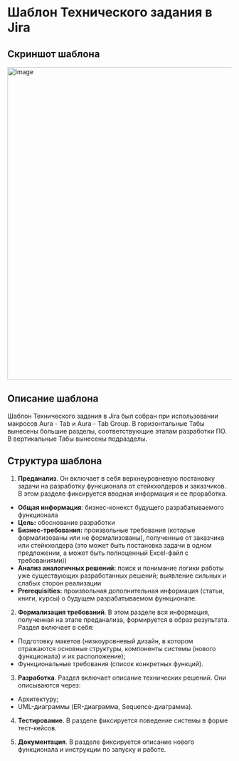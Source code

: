 # Шаблон Технического задания в Jira

## Скриншот шаблона
<img width="1562" height="702" alt="image" src="https://github.com/user-attachments/assets/270504a7-a616-48e8-aaf1-b4ce636e2cc4" />

## Описание шаблона
Шаблон Технического задания в Jira был собран при использовании макросов Aura - Tab и Aura - Tab Group. 
В горизонтальные Табы вынесены большие разделы, соответствующие этапам разработки ПО. 
В вертикальные Табы вынесены подразделы. 

## Структура шаблона 

1. **Преданализ**. Он включает в себя верхнеуровневую постановку задачи на разработку функционала от стейкхолдеров и заказчиков.
В этом разделе фиксируется вводная информация и ее проработка.
* **Общая информация**: бизнес-конекст будущего разрабатываемого функционала
* **Цель:** обоснование разработки
* **Бизнес-требования:** произвольные требования (которые формализованы или не формализованы), полученные от заказчика или стейкхолдера (это может быть постановка задачи в одном предложении, а может быть полноценный Excel-файл c требованиями))
* **Анализ аналогичных решений:** поиск и понимание логики работы уже существующих разработанных решений; выявление сильных и слабых сторон реализации
* **Prerequisities:** произвольная дополнительная информация (статьи, книги, курсы) о будущем разрабатываемом функционале.

2. **Формализация требований**. В этом разделе вся информация, полученная на этапе преданализа, формируется в образ результата. Раздел включает в себя:
* Подготовку макетов (низкоуровневый дизайн, в котором отражаются основные структуры, компоненты системы (нового функционала) и их расположение);
* Функциональные требования (список конкретных функций).

3. **Разработка**. Раздел включает описание технических решений. Они описываются через:
* Архитектуру;
* UML-диаграммы (ER-диаграмма, Sequence-диаграмма).

4. **Тестирование**. В разделе фиксируется поведение системы в форме тест-кейсов.

5. **Документация**. В разделе фиксируется описание нового функционала и инструкции по запуску и работе. 





